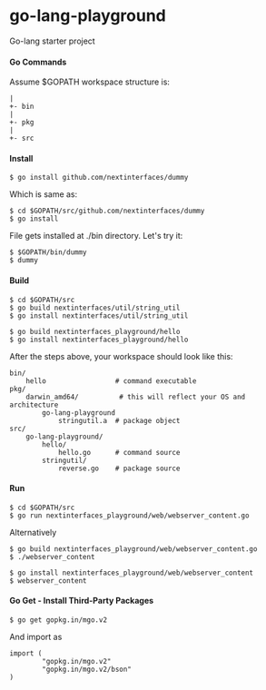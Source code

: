 # go-lang-playground

Go-lang starter project

#### Go Commands

Assume $GOPATH workspace structure is:
    
    |
    +- bin
    |
    +- pkg
    | 
    +- src
    
#### Install ####

    $ go install github.com/nextinterfaces/dummy
    
Which is same as:

    $ cd $GOPATH/src/github.com/nextinterfaces/dummy
    $ go install
    
File gets installed at ./bin directory. Let's try it:

    $ $GOPATH/bin/dummy
    $ dummy
 
 #### Build ####
 
    $ cd $GOPATH/src
    $ go build nextinterfaces/util/string_util
    $ go install nextinterfaces/util/string_util
    
    $ go build nextinterfaces_playground/hello
    $ go install nextinterfaces_playground/hello

After the steps above, your workspace should look like this:

    
    bin/
        hello                 # command executable
    pkg/
        darwin_amd64/          # this will reflect your OS and architecture
            go-lang-playground
                stringutil.a  # package object
    src/
        go-lang-playground/
            hello/
                hello.go      # command source
            stringutil/
                reverse.go    # package source

#### Run ####

    $ cd $GOPATH/src
    $ go run nextinterfaces_playground/web/webserver_content.go
    
Alternatively 

    $ go build nextinterfaces_playground/web/webserver_content.go
    $ ./webserver_content
    
    $ go install nextinterfaces_playground/web/webserver_content
    $ webserver_content
    
#### Go Get - Install Third-Party Packages ####

    $ go get gopkg.in/mgo.v2
    
And import as

    import (        
            "gopkg.in/mgo.v2" 
            "gopkg.in/mgo.v2/bson"       
    )
